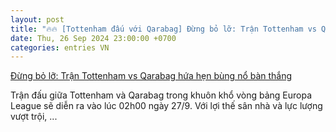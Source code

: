 ```yaml
---
layout: post
title: "🔥🔥 [Tottenham đấu với Qarabag] Đừng bỏ lỡ: Trận Tottenham vs Qarabag hứa hẹn bùng nổ bàn thắng"
date: Thu, 26 Sep 2024 23:00:00 +0700
categories: entries VN
---
```

[Đừng bỏ lỡ: Trận Tottenham vs Qarabag hứa hẹn bùng nổ bàn thắng](https://kinhtechungkhoan.vn/dung-bo-lo-tran-tottenham-vs-qarabag-hua-hen-bung-no-ban-thang-250561.html)

Trận đấu giữa Tottenham và Qarabag trong khuôn khổ vòng bảng Europa League sẽ diễn ra vào lúc 02h00 ngày 27/9. Với lợi thế sân nhà và lực lượng vượt trội, ...

